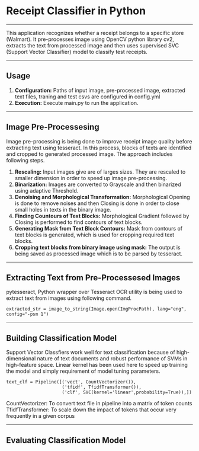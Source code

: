# Receipt Classifier in Python  
- - - - 
 
This application recognizes whether a receipt belongs to a specific store (Walmart). It pre-processes image using OpenCV python library cv2, extracts the text from processed image and then uses supervised SVC (Support Vector Classifier) model to classify test receipts. 
 
- - - - 
 
## Usage ## 
 
1. **Configuration:** Paths of input image, pre-processed image, extracted text files, traning and test csvs are configured in config.yml 
2. **Execution:** Execute main.py to run the application.
 
- - - - 
 
## Image Pre-Processesing ## 
 
Image pre-processing is being done to improve receipt image quality before extracting text using tesseract. In this process, blocks of texts are identified and cropped to generated processed image. The approach includes following steps.  

1. **Rescaling:** Input images give are of larges sizes. They are rescaled to smaller dimension in order to speed up image pre-processing.
2. **Binarization:** Images are converted to Grayscale and then binarized using adaptive Threshold. 
3. **Denoising and Morphological Transformation:** Morphological Opening is done to remove noises and then Closing is done in order to close small holes in texts in the binary image. 
4. **Finding Countours of Text Blocks:** Morphological Gradient followed by Closing is performed to find contours of text blocks. 
5. **Generating Mask from Text Block Contours:** Mask from contours of text blocks is generated, which is used for cropping required text blocks.
6. **Cropping text blocks from binary image using mask:** The output is being saved as processed image which is to be parsed by tesseract. 
 
- - - - 
 
## Extracting Text from Pre-Processesed Images ## 

pytesseract, Python wrapper over Tesseract OCR utility is being used to extract text from images using following command. 
```
extracted_str = image_to_string(Image.open(ImgProcPath), lang="eng", config="-psm 1")
``` 
 
- - - - 
 
## Building Classification Model ## 

Support Vector Classfiers work well for text classification because of high-dimensional nature of text documents and robust performance of SVMs in high-feature space. Linear kernel has been used here to speed up training the model and simply requirement of model tuning parameters. 

```
text_clf = Pipeline([('vect', CountVectorizer()),
                     ('tfidf', TfidfTransformer()),
                     ('clf', SVC(kernel='linear',probability=True)),])
```
CountVectorizer: To convert text file in pipeline into a matrix of token counts
TfidfTransformer:  To scale down the impact of tokens that occur very frequently in a given corpus
 
- - - - 
 
## Evaluating Classification Model ## 